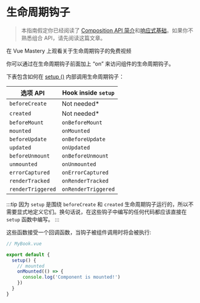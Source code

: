 # 生命周期钩子

> 本指南假定你已经阅读了 [Composition API 简介](composition-api-introduction.html)和[响应式基础](reactivity-fundamentals.html)。如果你不熟悉组合 API，请先阅读这篇文章。

<VideoLesson href="https://www.vuemastery.com/courses/vue-3-essentials/lifecycle-hooks" title="Learn about how Lifecycle Hooks work with Vue Mastery">在 Vue Mastery 上观看关于生命周期钩子的免费视频</VideoLesson>

你可以通过在生命周期钩子前面加上 “on” 来访问组件的生命周期钩子。

下表包含如何在 [setup ()](composition-api-setup.html) 内部调用生命周期钩子：

|    选项 API       | Hook inside `setup` |
| ----------------- | -------------------------- |
| `beforeCreate`    | Not needed\*               |
| `created`         | Not needed\*               |
| `beforeMount`     | `onBeforeMount`            |
| `mounted`         | `onMounted`                |
| `beforeUpdate`    | `onBeforeUpdate`           |
| `updated`         | `onUpdated`                |
| `beforeUnmount`   | `onBeforeUnmount`          |
| `unmounted`       | `onUnmounted`              |
| `errorCaptured`   | `onErrorCaptured`          |
| `renderTracked`   | `onRenderTracked`          |
| `renderTriggered` | `onRenderTriggered`        |

:::tip
因为 `setup` 是围绕 `beforeCreate` 和 `created` 生命周期钩子运行的，所以不需要显式地定义它们。换句话说，在这些钩子中编写的任何代码都应该直接在 `setup` 函数中编写。
:::

这些函数接受一个回调函数，当钩子被组件调用时将会被执行:

```js
// MyBook.vue

export default {
  setup() {
    // mounted
    onMounted(() => {
      console.log('Component is mounted!')
    })
  }
}
```
